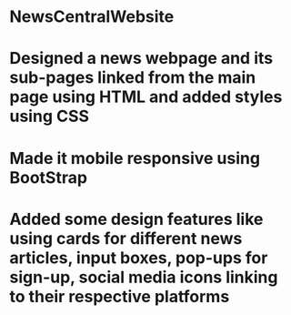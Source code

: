 # NewsCentralWebsite

# Designed a news webpage and its sub-pages linked from the main page using HTML and added styles using CSS

# Made it mobile responsive using BootStrap 

# Added some design features like using cards for different news articles, input boxes, pop-ups for sign-up, social media icons linking to their respective platforms
